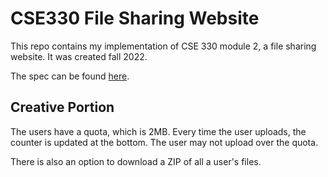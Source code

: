# CSE330 File Sharing Website
This repo contains my implementation of CSE 330 module 2, a file sharing website.
It was created fall 2022.

The spec can be found [here]([https://classes.engineering.wustl.edu/cse330/index.php?title=Module_2](https://classes.engineering.wustl.edu/cse330/index.php?title=Module_2#Group_Project)).

## Creative Portion
The users have a quota, which is 2MB.
Every time the user uploads, the counter is updated at the bottom.
The user may not upload over the quota.

There is also an option to download a ZIP of all a user's files.
